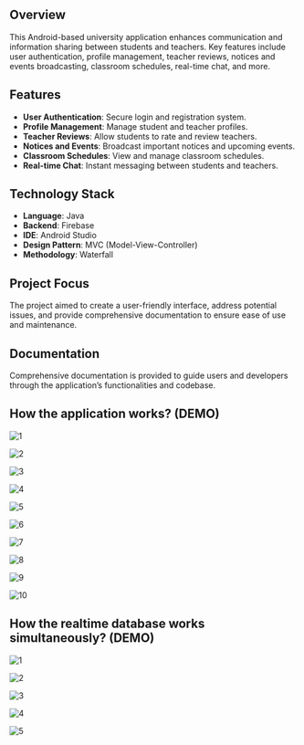 ## Overview
This Android-based university application enhances communication and information sharing between students and teachers. Key features include user authentication, profile management, teacher reviews, notices and events broadcasting, classroom schedules, real-time chat, and more.

## Features
+ **User Authentication**: Secure login and registration system.
+ **Profile Management**: Manage student and teacher profiles.
+ **Teacher Reviews**: Allow students to rate and review teachers.
+ **Notices and Events**: Broadcast important notices and upcoming events.
+ **Classroom Schedules**: View and manage classroom schedules.
+ **Real-time Chat**: Instant messaging between students and teachers.

## Technology Stack
+ **Language**: Java
+ **Backend**: Firebase
+ **IDE**: Android Studio
+ **Design Pattern**: MVC (Model-View-Controller)
+ **Methodology**: Waterfall
  
## Project Focus
The project aimed to create a user-friendly interface, address potential issues, and provide comprehensive documentation to ensure ease of use and maintenance.

## Documentation
Comprehensive documentation is provided to guide users and developers through the application’s functionalities and codebase.

## How the application works? (DEMO)
![1](https://github.com/abhayarawal14/University-Communication-App/assets/81616443/906f16c4-c8c8-456b-8f89-1066c46e8d59)

![2](https://github.com/abhayarawal14/University-Communication-App/assets/81616443/0af54868-d750-48eb-b65a-d5f295ee1373)

![3](https://github.com/abhayarawal14/University-Communication-App/assets/81616443/85018ce3-337a-4eda-bf8c-a069f8b57692)

![4](https://github.com/abhayarawal14/University-Communication-App/assets/81616443/1a20b0f9-cb56-4fd7-bf03-1414da1cd415)

![5](https://github.com/abhayarawal14/University-Communication-App/assets/81616443/8183c302-df38-42b9-bb0f-d2dfed400bde)

![6](https://github.com/abhayarawal14/University-Communication-App/assets/81616443/81ebb360-679f-4ac8-a1c0-2437a8672ef7)

![7](https://github.com/abhayarawal14/University-Communication-App/assets/81616443/4503be76-ea73-4c59-862a-2e655a03a64d)

![8](https://github.com/abhayarawal14/University-Communication-App/assets/81616443/a45ccff4-71ea-4b2e-a316-b569240dc20b)

![9](https://github.com/abhayarawal14/University-Communication-App/assets/81616443/49320315-358d-4d7e-8114-2ed196fb28a7)

![10](https://github.com/abhayarawal14/University-Communication-App/assets/81616443/67765d83-9f63-4060-b40d-363e0e918048)

## How the realtime database works simultaneously? (DEMO) 
![1](https://github.com/abhayarawal14/University-Communication-App/assets/81616443/6808ef8d-1372-43d3-8d7c-29f84c7fc23c)

![2](https://github.com/abhayarawal14/University-Communication-App/assets/81616443/af74dae5-c9dc-4c5f-b481-65ed80401d8b)

![3](https://github.com/abhayarawal14/University-Communication-App/assets/81616443/80905f90-cd79-4912-bc89-07275788b4b5)

![4](https://github.com/abhayarawal14/University-Communication-App/assets/81616443/65f06aad-d0a9-4988-9d52-0e8e20d9fc80)

![5](https://github.com/abhayarawal14/University-Communication-App/assets/81616443/b395be22-68ba-4d9d-ab2b-24044cf8d252)

